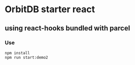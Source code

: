 # OrbitDB starter react 
## using react-hooks bundled with parcel 

### Use
```
npm install
npm run start:demo2
```
